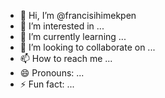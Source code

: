 - 👋 Hi, I’m @francisihimekpen
- 👀 I’m interested in ...
- 🌱 I’m currently learning ...
- 💞️ I’m looking to collaborate on ...
- 📫 How to reach me ...
- 😄 Pronouns: ...
- ⚡ Fun fact: ...

<!---
francisihimekpen/francisihimekpen is a ✨ special ✨ repository because its `README.md` (this file) appears on your GitHub profile.
You can click the Preview link to take a look at your changes.
--->
